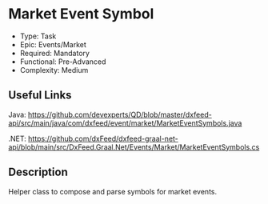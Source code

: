 # Market Event Symbol

* Type: Task
* Epic: Events/Market
* Required: Mandatory
* Functional: Pre-Advanced
* Complexity: Medium

## Useful Links

Java:
https://github.com/devexperts/QD/blob/master/dxfeed-api/src/main/java/com/dxfeed/event/market/MarketEventSymbols.java

.NET:
https://github.com/dxFeed/dxfeed-graal-net-api/blob/main/src/DxFeed.Graal.Net/Events/Market/MarketEventSymbols.cs

## Description

Helper class to compose and parse symbols for market events.
